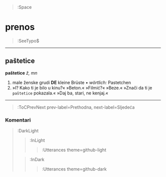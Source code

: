> :Space

# prenos

> :SeeTypo$

****

## paštetice

**paštetice** *ž, mn*

1. male ženske grudi __DE__ kleine Brüste • _wörtlich:_ Pastetchen
  1. »I? Kako ti je bilo u kinu?« »Beton.« »Filmić?« »Beze.« »Znači da ti je `paštetice` pokazala.« »Daj ba, stari, ne kenjaj.«

****

> :ToCPrevNext prev-label=Prethodna, next-label=Sljedeća

### Komentari

> :DarkLight
> > :InLight
> >
> > > :Utterances theme=github-light
>
> > :InDark
> >
> > > :Utterances theme=github-dark
